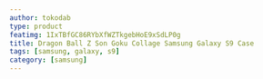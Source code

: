 ```yaml
---
author: tokodab
type: product
featimg: 1IxTBfGC86RYbXfWZTkgebHoE9xSdLP0g
title: Dragon Ball Z Son Goku Collage Samsung Galaxy S9 Case
tags: [samsung, galaxy, s9]
category: [samsung]
---
```

